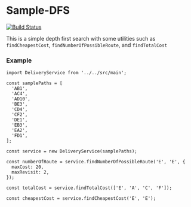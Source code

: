 # Sample-DFS

[![Build Status](https://api.cirrus-ci.com/github/samtade/sample-dfs.svg)](https://cirrus-ci.com/github/samtade/sample-dfs)

This is a simple depth first search with some utilities
such as `findCheapestCost`, `findNumberOfPossibleRoute`,
and `findTotalCost`

### Example

```$xslt
import DeliveryService from '../../src/main';

const samplePaths = [
  'AB1',
  'AC4',
  'AD10',
  '​BE3',
  '​CD4',
  '​CF2',
  '​DE1',
  '​EB3',
  '​EA2',
  '​FD1',
];

const service = new DeliveryService(samplePaths);

const numberOfRoute = service.findNumberOfPossibleRoute('E', 'E', {
  maxCost: 20,
  maxRevisit: 2,
});

const totalCost = service.findTotalCost(['E', 'A', 'C', 'F']);

const cheapestCost = service.findCheapestCost('E', 'E');

```

